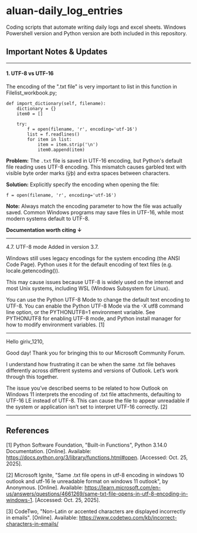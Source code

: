 # aluan-daily_log_entries
Coding scripts that automate writing daily logs and excel sheets. Windows Powershell version and Python version are both included in this repository.

## Important Notes & Updates

----
#### 1. UTF-8 vs UTF-16

The encoding of the ".txt file" is very important to list in this function in Filelist_workbook.py;

    def import_dictionary(self, filename):
        dictionary = {}
        item0 = []

        try:
            f = open(filename, 'r', encoding='utf-16')
            list = f.readlines()
            for item in list:
                item = item.strip('\n')
                item0.append(item)

**Problem:** The `.txt` file is saved in UTF-16 encoding, but Python's default file reading uses UTF-8 encoding. This mismatch causes garbled text with visible byte order marks (ÿþ) and extra spaces between characters.

**Solution:** Explicitly specify the encoding when opening the file:

    f = open(filename, 'r', encoding='utf-16')

**Note:** Always match the encoding parameter to how the file was actually saved. Common Windows programs may save files in UTF-16, while most modern systems default to UTF-8.

**Documentation worth citing ↓**

---
4.7. UTF-8 mode
Added in version 3.7.

Windows still uses legacy encodings for the system encoding (the ANSI Code Page). Python uses it for the default encoding of text files (e.g. locale.getencoding()).

This may cause issues because UTF-8 is widely used on the internet and most Unix systems, including WSL (Windows Subsystem for Linux).

You can use the Python UTF-8 Mode to change the default text encoding to UTF-8. You can enable the Python UTF-8 Mode via the -X utf8 command line option, or the PYTHONUTF8=1 environment variable. See PYTHONUTF8 for enabling UTF-8 mode, and Python install manager for how to modify environment variables. [1]

---
Hello giriv_1210,

Good day! Thank you for bringing this to our Microsoft Community Forum.

I understand how frustrating it can be when the same .txt file behaves differently across different systems and versions of Outlook. Let’s work through this together.

The issue you’ve described seems to be related to how Outlook on Windows 11 interprets the encoding of .txt file attachments, defaulting to UTF-16 LE instead of UTF-8. This can cause the file to appear unreadable if the system or application isn’t set to interpret UTF-16 correctly. [2]

----
## References

[1] Python Software Foundation, "Built-in Functions", Python 3.14.0 Documentation. 
[Online]. Available: https://docs.python.org/3/library/functions.html#open. 
[Accessed: Oct. 25, 2025].

[2] Microsoft Ignite, "Same .txt file opens in utf-8 encoding in windows 10 outlook and utf-16 le unreadable format on windows 11 outlook", by Anonymous. 
[Online]. Available: https://learn.microsoft.com/en-us/answers/questions/4661269/same-txt-file-opens-in-utf-8-encoding-in-windows-1. 
[Accessed: Oct. 25, 2025].

[3] CodeTwo, "Non-Latin or accented characters are displayed incorrectly in emails". [Online]. Available: https://www.codetwo.com/kb/incorrect-characters-in-emails/

